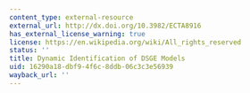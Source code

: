 ```yaml
---
content_type: external-resource
external_url: http://dx.doi.org/10.3982/ECTA8916
has_external_license_warning: true
license: https://en.wikipedia.org/wiki/All_rights_reserved
status: ''
title: Dynamic Identification of DSGE Models
uid: 16290a18-dbf9-4f6c-8ddb-06c3c3e56939
wayback_url: ''
---
```

